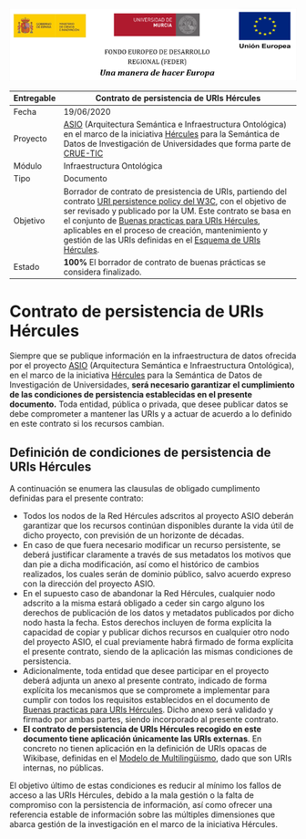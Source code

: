 ![](./images/logos_feder.png)

| Entregable | Contrato de persistencia de URIs Hércules                    |
| ---------- | ------------------------------------------------------------ |
| Fecha      | 19/06/2020                                                   |
| Proyecto   | [ASIO](https://www.um.es/web/hercules/proyectos/asio) (Arquitectura Semántica e Infraestructura Ontológica) en el marco de la iniciativa [Hércules](https://www.um.es/web/hercules/) para la Semántica de Datos de Investigación de Universidades que forma parte de [CRUE-TIC](https://tic.crue.org/hercules/) |
| Módulo     | Infraestructura Ontológica                                   |
| Tipo       | Documento                                                    |
| Objetivo   | Borrador de contrato de presistencia de URIs, partiendo del contrato [URI persistence policy del W3C](https://www.w3.org/Consortium/Persistence), con el objetivo de ser revisado y publicado por la UM. Este contrato se basa en el conjunto de [Buenas practicas para URIs Hércules](./ASIO_Izertis_Contrato_BuenasPracticasParaURIsHercules.md), aplicables en el proceso de creación, mantenimiento y gestión de las URIs definidas en el [Esquema de URIs Hércules](https://github.com/HerculesCRUE/ib-asio-docs-/blob/master/08-Esquema_de_URIs_H%C3%A9rcules/ASIO_Izertis_ArquitecturaDeURIs.md). |
| Estado     | **100%** El borrador de contrato de buenas prácticas se considera finalizado. |



# Contrato de persistencia de URIs Hércules

Siempre que se publique información en la infraestructura de datos ofrecida por el proyecto [ASIO](https://www.um.es/web/hercules/proyectos/asio) (Arquitectura Semántica e Infraestructura Ontológica), en el marco de la iniciativa [Hércules](https://www.um.es/web/hercules/) para la Semántica de Datos de Investigación de Universidades, **será necesario garantizar el cumplimiento de las condiciones de persistencia establecidas en el presente documento.** Toda entidad, pública o privada, que desee publicar datos se debe comprometer a mantener las URIs y a actuar de acuerdo a lo definido en este contrato si los recursos cambian.

## Definición de condiciones de persistencia de URIs Hércules

A continuación se enumera las clausulas de obligado cumplimento definidas para el presente contrato:

- Todos los nodos de la Red Hércules adscritos al proyecto ASIO deberán garantizar que los recursos continúan disponibles durante la vida útil de dicho proyecto, con previsión de un horizonte de décadas.
- En caso de que fuera necesario modificar un recurso persistente, se deberá justificar claramente a través de sus metadatos los motivos que dan pie a dicha modificación, así como el histórico de cambios realizados, los cuales serán de dominio público, salvo acuerdo expreso con la dirección del proyecto ASIO.
- En el supuesto caso de abandonar la Red Hércules, cualquier nodo adscrito a la misma estará obligado a ceder sin cargo alguno los derechos de publicación de los datos y metadatos publicados por dicho nodo hasta la fecha. Estos derechos incluyen de forma explícita la capacidad de copiar y publicar dichos recursos en cualquier otro nodo del proyecto ASIO, el cual previamente habrá firmado de forma explícita el presente contrato, siendo de la aplicación las mismas condiciones de persistencia.
- Adicionalmente, toda entidad que desee participar en el proyecto deberá adjunta un anexo al presente contrato, indicado de forma explícita los mecanismos que se compromete a implementar para cumplir con todos los requisitos establecidos en el documento de [Buenas practicas para URIs Hércules](./ASIO_Izertis_Contrato_BuenasPracticasParaURIsHercules.md). Dicho anexo será validado y firmado por ambas partes, siendo incorporado al presente contrato.
- **El contrato de persistencia de URIs Hércules recogido en este documento tiene aplicación únicamente las URIs externas**.  En concreto no tienen aplicación en la definición de URIs opacas de Wikibase, definidas en el [Modelo de Multilingüismo](https://github.com/HerculesCRUE/ib-asio-docs-/blob/master/04-Modelo_multiling%C3%BCismo/ASIO_Izertis_ModeloMultilinguismo.md), dado que son URIs internas, no públicas.

El objetivo último de estas condiciones es reducir al mínimo los fallos de acceso a las URIs Hércules, debido a la mala gestión o la falta de compromiso con la persistencia de información, así como ofrecer una referencia estable de información sobre las múltiples dimensiones que abarca gestión de la investigación en el marco de la iniciativa Hércules.



